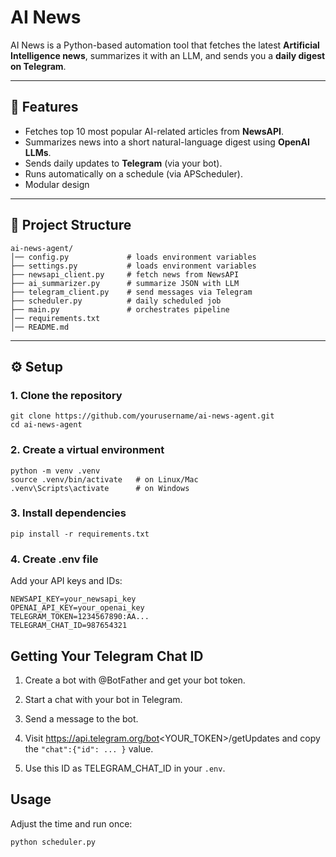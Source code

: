 # AI News 

AI News is a Python-based automation tool that fetches the latest **Artificial Intelligence news**, summarizes it with an LLM, and sends you a **daily digest on Telegram**.

---

## 📌 Features
- Fetches top 10 most popular AI-related articles from **NewsAPI**.  
- Summarizes news into a short natural-language digest using **OpenAI LLMs**.
- Sends daily updates to **Telegram** (via your bot).  
- Runs automatically on a schedule (via APScheduler).  
- Modular design

---

## 📂 Project Structure
```
ai-news-agent/  
│── config.py             # loads environment variables  
├── settings.py           # loads environment variables  
├── newsapi_client.py     # fetch news from NewsAPI  
├── ai_summarizer.py      # summarize JSON with LLM  
├── telegram_client.py    # send messages via Telegram  
├── scheduler.py          # daily scheduled job  
├── main.py               # orchestrates pipeline  
│── requirements.txt  
│── README.md  
```

---

## ⚙️ Setup

### 1. Clone the repository
```
git clone https://github.com/yourusername/ai-news-agent.git
cd ai-news-agent
```

### 2. Create a virtual environment

```
python -m venv .venv
source .venv/bin/activate   # on Linux/Mac
.venv\Scripts\activate      # on Windows
````

### 3. Install dependencies
```
pip install -r requirements.txt
```

### 4. Create .env file

Add your API keys and IDs:
```
NEWSAPI_KEY=your_newsapi_key
OPENAI_API_KEY=your_openai_key
TELEGRAM_TOKEN=1234567890:AA...
TELEGRAM_CHAT_ID=987654321
```

## Getting Your Telegram Chat ID
1. Create a bot with @BotFather and get your bot token.

2. Start a chat with your bot in Telegram.

3. Send a message to the bot.

4. Visit https://api.telegram.org/bot<YOUR_TOKEN>/getUpdates and copy the ```"chat":{"id": ... }``` value.

5. Use this ID as TELEGRAM_CHAT_ID in your ```.env```.


## Usage

Adjust the time and run once:
```
python scheduler.py
```
